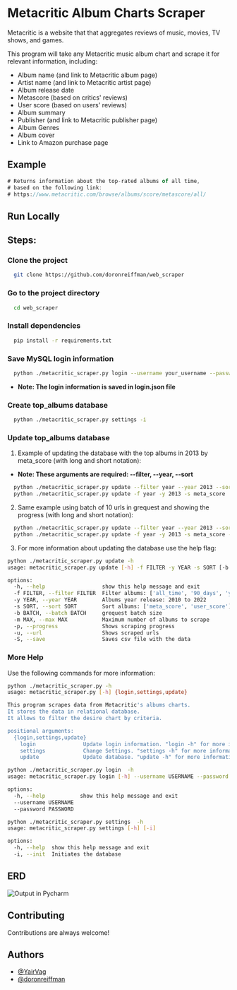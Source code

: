 # Metacritic Album Charts Scraper

Metacritic is a website that that aggregates reviews of music, movies, TV shows, and games.

This program will take any Metacritic music album chart and scrape it for relevant information, including:

* Album name (and link to Metacritic album page)
* Artist name (and link to Metacritic artist page)
* Album release date
* Metascore (based on critics' reviews)
* User score (based on users' reviews)
* Album summary
* Publisher (and link to Metacritic publisher page)
* Album Genres
* Album cover
* Link to Amazon purchase page

## Example

```javascript
# Returns information about the top-rated albums of all time, 
# based on the following link: 
# https://www.metacritic.com/browse/albums/score/metascore/all/

```


## Run Locally

## Steps: 

### Clone the project

```bash
  git clone https://github.com/doronreiffman/web_scraper
```

### Go to the project directory

```bash
  cd web_scraper
```

### Install dependencies

```bash
  pip install -r requirements.txt
```

### Save MySQL login information


```bash
  python ./metacritic_scraper.py login --username your_username --password your_password
```
* **Note: The login information is saved in login.json file**

### Create top_albums database

```bash
  python ./metacritic_scraper.py settings -i
```

### Update top_albums database

1. Example of updating the database with the top albums in 2013 by meta_score (with long and short notation):
* **Note: These arguments are required:  --filter,  --year,  --sort**

```bash
  python ./metacritic_scraper.py update --filter year --year 2013 --sort meta_score
  python ./metacritic_scraper.py update -f year -y 2013 -s meta_score
```
2. Same example using batch of 10 urls in grequest and showing the progress (with long and short notation):

```bash
  python ./metacritic_scraper.py update --filter year --year 2013 --sort meta_score --batch 10 --url --progress
  python ./metacritic_scraper.py update -f year -y 2013 -s meta_score -b 10 -u -p
```

3. For more information about updating the database use the help flag:

```bash
python ./metacritic_scraper.py update -h   
usage: metacritic_scraper.py update [-h] -f FILTER -y YEAR -s SORT [-b BATCH] [-m MAX] [-p] [-u] [-S]

options:
  -h, --help                  show this help message and exit
  -f FILTER, --filter FILTER  Filter albums: ['all_time', '90_days', 'year', 'discussed', 'shared']
  -y YEAR, --year YEAR        Albums year release: 2010 to 2022
  -s SORT, --sort SORT        Sort albums: ['meta_score', 'user_score']
  -b BATCH, --batch BATCH     grequest batch size
  -m MAX, --max MAX           Maximum number of albums to scrape
  -p, --progress              Shows scraping progress
  -u, --url                   Shows scraped urls
  -S, --save                  Saves csv file with the data
```

### More Help

Use the following commands for more information:
```bash
python ./metacritic_scraper.py -h
usage: metacritic_scraper.py [-h] {login,settings,update} 

This program scrapes data from Metacritic's albums charts.
It stores the data in relational database.
It allows to filter the desire chart by criteria.

positional arguments:
  {login,settings,update}
    login               Update login information. "login -h" for more information
    settings            Change Settings. "settings -h" for more information
    update              Update database. "update -h" for more information
```
```bash
python ./metacritic_scraper.py login  -h
usage: metacritic_scraper.py login [-h] --username USERNAME --password PASSWORD

options:
  -h, --help           show this help message and exit
  --username USERNAME
  --password PASSWORD
```
```bash
python ./metacritic_scraper.py settings  -h
usage: metacritic_scraper.py settings [-h] [-i]

options:
  -h, --help  show this help message and exit
  -i, --init  Initiates the database
```
## ERD

![Output in Pycharm](https://user-images.githubusercontent.com/100131903/159134969-624aab99-3c38-4357-8aec-8d2f8c221e39.jpg
)
## Contributing

Contributions are always welcome!


## Authors

- [@YairVag](https://www.github.com/YairVag)
- [@doronreiffman](https://www.github.com/doronreiffman)

